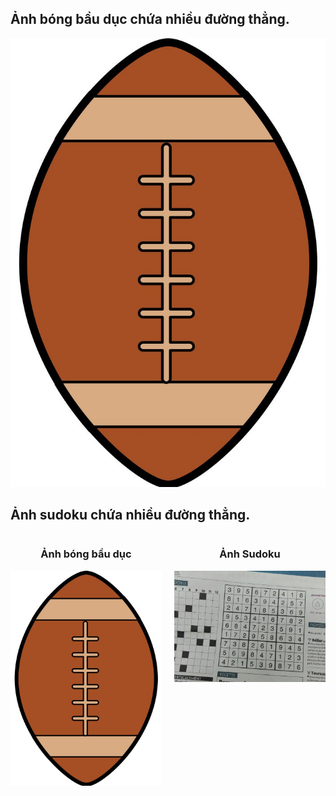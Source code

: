 ## Ảnh bóng bầu dục chứa nhiều đường thẳng.

![alt text](hi.jpg)

## Ảnh sudoku chứa nhiều đường thẳng.

<div style="display: flex; justify-content: center; gap: 20px;">
  <div style="text-align: center;">
    <h3>Ảnh bóng bầu dục</h3>
    <img src=hi.jpg" width="400" alt="Ảnh bóng bầu dục">
  </div>
  <div style="text-align: center;">
    <h3>Ảnh Sudoku</h3>
    <img src="1.jpg" width="400" alt="Ảnh Sudoku">
  </div>
</div>
